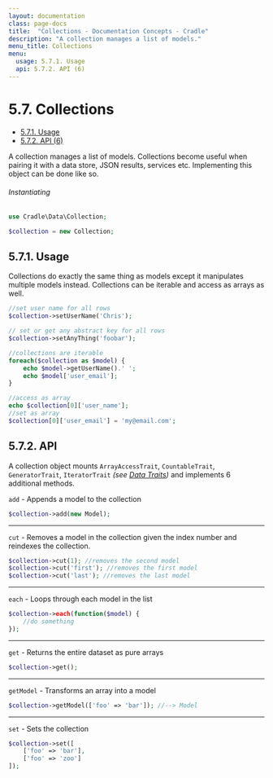 ```yaml
---
layout: documentation
class: page-docs
title:  "Collections - Documentation Concepts - Cradle"
description: "A collection manages a list of models."
menu_title: Collections
menu:
  usage: 5.7.1. Usage
  api: 5.7.2. API (6)
---
```

# 5.7. Collections

 - [5.7.1. Usage](#usage)
 - [5.7.2. API (6)](#api)

A collection manages a list of models. Collections become
useful when pairing it with a data store, JSON results, services etc.
Implementing this object can be done like so.


###### Instantiating

```php
use Cradle\Data\Collection;

$collection = new Collection;
```

<a name="usage"></a>
## 5.7.1. Usage

Collections do exactly the same thing as models except it manipulates multiple
models instead. Collections can be iterable and access as arrays as well.

```php
//set user name for all rows
$collection->setUserName('Chris');

// set or get any abstract key for all rows
$collection->setAnyThing('foobar');

//collections are iterable
foreach($collection as $model) {        
    echo $model->getUserName().' ';
    echo $model['user_email'];
}

//access as array
echo $collection[0]['user_name'];
//set as array
$collection[0]['user_email'] = 'my@email.com';
```

<a name="api"></a>
## 5.7.2. API

A collection object mounts `ArrayAccessTrait`, `CountableTrait`,
`GeneratorTrait`, `IteratorTrait` *(see [Data Traits](./6.1.-Data-Traits.html))*
and implements 6 additional methods.

`add` - Appends a model to the collection

```php
$collection->add(new Model);
```

----

`cut` - Removes a model in the collection given the index number and
reindexes the collection.

```php
$collection->cut(1); //removes the second model
$collection->cut('first'); //removes the first model
$collection->cut('last'); //removes the last model
```

----

`each` - Loops through each model in the list

```php
$collection->each(function($model) {
    //do something
});
```

----

`get` - Returns the entire dataset as pure arrays

```php
$collection->get();
```

----

`getModel` - Transforms an array into a model

```php
$collection->getModel(['foo' => 'bar']); //--> Model
```

----

`set` - Sets the collection

```php
$collection->set([
    ['foo' => 'bar'],
    ['foo' => 'zoo']
]);
```
